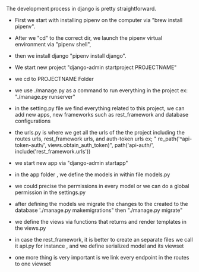The development process in django is pretty straightforward.

- First we start with installing pipenv on the computer via "brew install pipenv".
- After we "cd" to the correct dir, we launch the pipenv virtual environment via "pipenv shell",
- then we install django "pipenv install django".
- We start new project "django-admin startproject PROJECTNAME"
- we cd to PROJECTNAME Folder
- we use ./manage.py as a command to run everything in the project ex: "./manage.py runserver"
- in the setting.py file we find everything related to this project, we can add new apps, new frameworks such as rest_framework and database configurations
- the urls.py is where we get all the urls of the the project including the routes urls,
  rest_framework urls, and auth-token urls ex; " re_path('^api-token-auth/', views.obtain_auth_token)", path('api-auth/', include('rest_framework.urls'))
- we start new app via "django-admin startapp"

- in the app folder , we define the models in within file models.py
- we could precise the permissions in every model or we can do a global permission in the settings.py
- after defining the models we migrate the changes to the created to the database './manage.py makemigrations" then "./manage.py migrate"
- we define the views via functions that returns and render templates in the views.py

- in case the rest_framework, it is better to create an separate files we call it api.py for instance , and we define serialized model and its viewset
- one more thing is very important is we link every endpoint in the routes to one viewset
